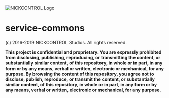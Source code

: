 ![NICKCONTROL Logo](https://s.nickcontrol.ch/assets/logo_text_black_small.png)
# service-commons

(c) 2016-2019 NICKCONTROL Studios. All rights reserved. 

**This project is confidential and proprietary. You are expressly prohibited from disclosing, publishing, reproducing, or transmitting the content, or substantially similar content, of this repository, in whole or in part, in any form or by any means, verbal or written, electronic or mechanical, for any purpose. By browsing the content of this repository, you agree not to disclose, publish, reproduce, or transmit the content, or substantially similar content, of this repository, in whole or in part, in any form or by any means, verbal or written, electronic or mechanical, for any purpose.**
